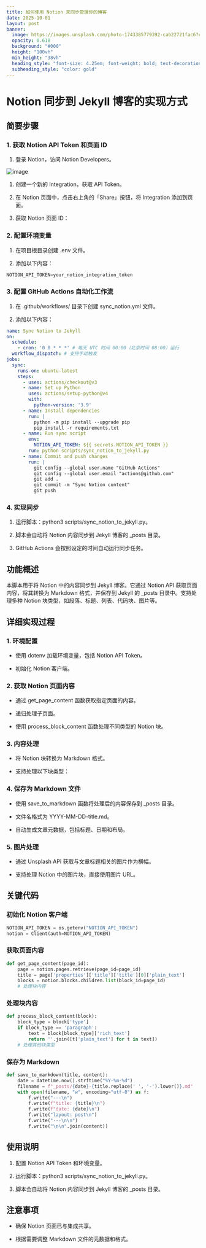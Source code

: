 ```yaml
---
title: 如何使用 Notion 来同步管理你的博客
date: 2025-10-01
layout: post
banner:
  image: https://images.unsplash.com/photo-1743385779392-cab22721fac6?crop=entropy&cs=tinysrgb&fit=max&fm=jpg&ixid=M3w2OTIwMzJ8MHwxfHJhbmRvbXx8fHx8fHx8fDE3NTkzMDAzMTN8&ixlib=rb-4.1.0&q=80&w=1080
  opacity: 0.618
  background: "#000"
  height: "100vh"
  min_height: "38vh"
  heading_style: "font-size: 4.25em; font-weight: bold; text-decoration: underline"
  subheading_style: "color: gold"
---
```


# Notion 同步到 Jekyll 博客的实现方式

## 简要步骤

### 1. 获取 Notion API Token 和页面 ID

1. 登录 Notion，访问 Notion Developers。

![image](https://prod-files-secure.s3.us-west-2.amazonaws.com/a7a0cc5a-89b9-4cda-8686-1fba0ca52f40/d19c1afe-dea5-4312-9333-786b0ba83054/image.png?X-Amz-Algorithm=AWS4-HMAC-SHA256&X-Amz-Content-Sha256=UNSIGNED-PAYLOAD&X-Amz-Credential=ASIAZI2LB4662R4FZX3T%2F20251001%2Fus-west-2%2Fs3%2Faws4_request&X-Amz-Date=20251001T063152Z&X-Amz-Expires=3600&X-Amz-Security-Token=IQoJb3JpZ2luX2VjEHYaCXVzLXdlc3QtMiJHMEUCIQCuk3qH3oAbnCg%2FUF444EnvXSaI1ZLdbTS3%2F5JzbpnZwAIgAwGgw6al2gKkzlBl9Fx5ejQB57ZjR8tcDaUGq2fkfRwqiAQI%2F%2F%2F%2F%2F%2F%2F%2F%2F%2F%2F%2FARAAGgw2Mzc0MjMxODM4MDUiDAE7u2vWyOhym8OveCrcA8lu5DhrE4vFEkYrPmb6pmt9DTKBJmHz3tloVfIbZG9LfDeBlWA960SV3sXW%2FF3lA02%2Bk0GAkQPMhLv8d1Ai1d6NWd1hHPptNMVDg65YFf%2F229RgDKGkrEcJISuhuTRaKIgBB8xR9YU315QOcgT6nnEJbdwubPa40Wf6ohvq%2Bi0S6WbFRuQprFSp6HaKp9%2B%2FN4A6uc%2FK1ThtW47BucXKrlnbNaf0%2BuLTQ6m%2F7uVt7Pb4F0qfsaECgaiyJteG9tfJfE1oDyzZTXBeBj6LRNde%2FRs3I7pph4BDl%2FyQGmBCBLfSPldryF6e1bK4ovN%2FcKPmWwy6sJGw7vewHWGSMKosdrf6Q0MZEw38vcqytpT%2FtnbASLIt8uWEUMPA3NBlhPLU1KviOJ138sajQMEWLUuU42TIJVtMKXdZf5KWajh6q5QuEq%2FSQJSI%2BtSSiqV4VRkeZVjgy2VA1VpQsXHGjispQfgurb%2BJTZmiMTRb88eScLwV3LIe37uGF4Q1IBVQhKQIIAM2AHD435U6sS9tBKkBLnoLaEMKuH9ZwwbIoJ9MvOf1Pnukt%2FvbSx%2B4ccyV5mxImv%2BvtgzsZJ5R7irLx%2BojDTP05uSriI8XVbuVolAkdSY5eW2TOLaRBOLp7ETzMMiC88YGOqUBSTAWX2sJgzAli%2FKOmy0ZEbVFyBKFQ9%2BqlR4C%2FDw2I6V2sy1NMUiiRRoQVGUEfysrhAYXue6QZiB0MEGpACBQ4bngeKmmtseNvissMROh8rPRvAYl0fuoUiKm9bVIkOrhXOomVQML%2FjUR37dgGzr5vw3VBfYdd9%2FmCEYmLLqn9PnYp9s7VB81YfhxVkmQdARgSkqPdumFjZUq73Kw72z5CIs%2BXMrc&X-Amz-Signature=f9ef186a43296d5d515c042ec4179741b27830846b1514d5a92414584bdd942a&X-Amz-SignedHeaders=host&x-amz-checksum-mode=ENABLED&x-id=GetObject)

1. 创建一个新的 Integration，获取 API Token。

1. 在 Notion 页面中，点击右上角的「Share」按钮，将 Integration 添加到页面。

1. 获取 Notion 页面 ID：


### 2. 配置环境变量

1. 在项目根目录创建 .env 文件。

1. 添加以下内容：

```javascript
NOTION_API_TOKEN=your_notion_integration_token
```

### 3. 配置 GitHub Actions 自动化工作流

1. 在 .github/workflows/ 目录下创建 sync_notion.yml 文件。

1. 添加以下内容：

```yaml
name: Sync Notion to Jekyll
on:
  schedule:
    - cron: '0 0 * * *' # 每天 UTC 时间 00:00（北京时间 08:00）运行
  workflow_dispatch: # 支持手动触发
jobs:
  sync:
    runs-on: ubuntu-latest
    steps:
      - uses: actions/checkout@v3
      - name: Set up Python
        uses: actions/setup-python@v4
        with:
          python-version: '3.9'
      - name: Install dependencies
        run: |
          python -m pip install --upgrade pip
          pip install -r requirements.txt
      - name: Run sync script
        env:
          NOTION_API_TOKEN: ${{ secrets.NOTION_API_TOKEN }}
        run: python scripts/sync_notion_to_jekyll.py
      - name: Commit and push changes
        run: |
          git config --global user.name "GitHub Actions"
          git config --global user.email "actions@github.com"
          git add .
          git commit -m "Sync Notion content"
          git push
```

### 4. 实现同步

1. 运行脚本：python3 scripts/sync_notion_to_jekyll.py。

1. 脚本会自动将 Notion 内容同步到 Jekyll 博客的 _posts 目录。

1. GitHub Actions 会按照设定的时间自动运行同步任务。

## 功能概述

本脚本用于将 Notion 中的内容同步到 Jekyll 博客。它通过 Notion API 获取页面内容，将其转换为 Markdown 格式，并保存到 Jekyll 的 _posts 目录中。支持处理多种 Notion 块类型，如段落、标题、列表、代码块、图片等。

## 详细实现过程

### 1. 环境配置

- 使用 dotenv 加载环境变量，包括 Notion API Token。

- 初始化 Notion 客户端。

### 2. 获取 Notion 页面内容

- 通过 get_page_content 函数获取指定页面的内容。

- 递归处理子页面。

- 使用 process_block_content 函数处理不同类型的 Notion 块。

### 3. 内容处理

- 将 Notion 块转换为 Markdown 格式。

- 支持处理以下块类型：


### 4. 保存为 Markdown 文件

- 使用 save_to_markdown 函数将处理后的内容保存到 _posts 目录。

- 文件名格式为 YYYY-MM-DD-title.md。

- 自动生成文章元数据，包括标题、日期和布局。

### 5. 图片处理

- 通过 Unsplash API 获取与文章标题相关的图片作为横幅。

- 支持处理 Notion 中的图片块，直接使用图片 URL。

## 关键代码

### 初始化 Notion 客户端

```python
NOTION_API_TOKEN = os.getenv("NOTION_API_TOKEN")
notion = Client(auth=NOTION_API_TOKEN)
```

### 获取页面内容

```python
def get_page_content(page_id):
    page = notion.pages.retrieve(page_id=page_id)
    title = page['properties']['title']['title'][0]['plain_text']
    blocks = notion.blocks.children.list(block_id=page_id)
    # 处理块内容
```

### 处理块内容

```python
def process_block_content(block):
    block_type = block['type']
    if block_type == 'paragraph':
        text = block[block_type]['rich_text']
        return ''.join([t['plain_text'] for t in text])
    # 处理其他块类型
```

### 保存为 Markdown

```python
def save_to_markdown(title, content):
    date = datetime.now().strftime("%Y-%m-%d")
    filename = f"_posts/{date}-{title.replace(' ', '-').lower()}.md"
    with open(filename, "w", encoding="utf-8") as f:
        f.write("---\n")
        f.write(f"title: {title}\n")
        f.write(f"date: {date}\n")
        f.write("layout: post\n")
        f.write("---\n\n")
        f.write("\n\n".join(content))
```

## 使用说明

1. 配置 Notion API Token 和环境变量。

1. 运行脚本：python3 scripts/sync_notion_to_jekyll.py。

1. 脚本会自动将 Notion 内容同步到 Jekyll 博客的 _posts 目录。

## 注意事项

- 确保 Notion 页面已与集成共享。

- 根据需要调整 Markdown 文件的元数据和格式。